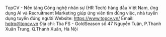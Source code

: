 TopCV - Nền tảng Công nghệ nhân sự (HR Tech) hàng đầu Việt Nam, ứng dụng AI và Recruitment Marketing giúp ứng viên tìm đúng việc, nhà tuyển dụng tuyển đúng người
Website: https://www.topcv.vn/
Email: hotro@topcv.vn
Địa chỉ: Tòa FS - GoldSeason số 47 Nguyễn Tuân, P.Thanh Xuân Trung, Q.Thanh Xuân, Hà Nội
